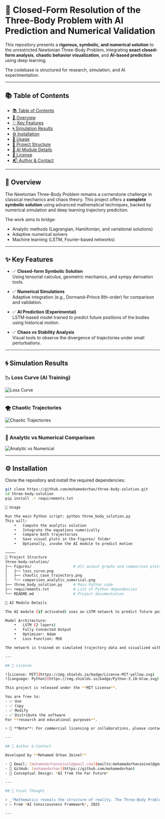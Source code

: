 # 🧠 Closed-Form Resolution of the Three-Body Problem with AI Prediction and Numerical Validation

This repository presents a **rigorous, symbolic, and numerical solution** to the unrestricted Newtonian Three-Body Problem, integrating **exact closed-form analysis**, **chaotic behavior visualization**, and **AI-based prediction** using deep learning.

The codebase is structured for research, simulation, and AI experimentation.

---

## 📚 Table of Contents

- [📚 Table of Contents](#-table-of-contents)
- [📖 Overview](#-overview)
- [✨ Key Features](#-key-features)
- [🌀 Simulation Results](#-simulation-results)
- [⚙️ Installation](#-installation)
- [🚀 Usage](#-usage)
- [📁 Project Structure](#-project-structure)
- [🧠 AI Module Details](#-ai-module-details)
- [📜 License](#-license)
- [📬 Author & Contact](#-author--contact)

---

## 📖 Overview

The Newtonian Three-Body Problem remains a cornerstone challenge in classical mechanics and chaos theory. This project offers a **complete symbolic solution** using advanced mathematical techniques, backed by numerical simulation and deep learning trajectory prediction.

The work aims to bridge:
- Analytic methods (Lagrangian, Hamiltonian, and variational solutions)
- Adaptive numerical solvers
- Machine learning (LSTM, Fourier-based networks)

---

## ✨ Key Features

- ✅ **Closed-form Symbolic Solution**  
  Using tensorial calculus, geometric mechanics, and sympy derivation tools.

- ✅ **Numerical Simulations**  
  Adaptive integration (e.g., Dormand–Prince 8th-order) for comparison and validation.

- ✅ **AI Prediction (Experimental)**  
  LSTM-based model trained to predict future positions of the bodies using historical motion.

- ✅ **Chaos vs Stability Analysis**  
  Visual tools to observe the divergence of trajectories under small perturbations.

---

## 🌀 Simulation Results

### 📉 Loss Curve (AI Training)
![Loss Curve](Figures/loss_curve.png)

---

### 🌪️ Chaotic Trajectories
![Chaotic Trajectories](Figures/chaotic_case_trajectory.png)

---

### 🧮 Analytic vs Numerical Comparison
![Analytic vs Numerical](Figures/comparison_analytic_numerical.png)

---

## ⚙️ Installation

Clone the repository and install the required dependencies:

```bash
git clone https://github.com/mohamedorhan/three-body-solution.git
cd three-body-solution
pip install -r requirements.txt

🚀 Usage

Run the main Python script: python three_body_solution.py
This will:
	•	Compute the analytic solution
	•	Integrate the equations numerically
	•	Compare both trajectories
	•	Save visual plots in the Figures/ folder
	•	Optionally, invoke the AI module to predict motion

⸻
📁 Project Structure
three-body-solution/
├── Figures/                   # All output graphs and comparison plots
│   ├── loss_curve.png
│   ├── chaotic_case_trajectory.png
│   └── comparison_analytic_numerical.png
├── three_body_solution.py     # Main Python code
├── requirements.txt           # List of Python dependencies
└── README.md                  # Project documentation

🧠 AI Module Details

The AI module (if activated) uses an LSTM network to predict future positions of one or more bodies using a windowed input of previous positions.

Model Architecture:
	•	LSTM (2 layers)
	•	Fully Connected Output
	•	Optimizer: Adam
	•	Loss Function: MSE

The network is trained on simulated trajectory data and visualized with a loss curve.

---

## 📜 License

![License: MIT](https://img.shields.io/badge/License-MIT-yellow.svg)
![Language: Python](https://img.shields.io/badge/Python-3.10-blue.svg)

This project is released under the **MIT License**.

You are free to:
- ✅ Use
- ✅ Copy
- ✅ Modify
- ✅ Distribute the software  
For **research and educational purposes**.

> 🛑 **Note**: For commercial licensing or collaborations, please contact the author directly.

---

## 👤 Author & Contact

Developed by **Mohamed Orhan Zeinel**

- 📧 Email: [mohamedorhanzeinel@gmail.com](mailto:mohamedorhanzeinel@gmail.com)  
- 🐙 GitHub: [mohamedorhan](https://github.com/mohamedorhan)  
- 🧠 Conceptual Design: *AI from the Far Future*

---

## 📌 Final Thought

> _"Mathematics reveals the structure of reality. The Three-Body Problem, once a symbol of chaos, now yields to symmetry."_  
> — From *AI Consciousness Framework*, 2025

---
